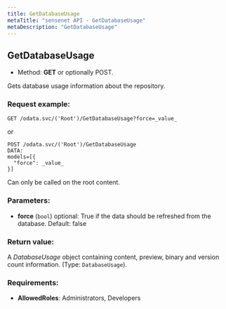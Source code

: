 ```yaml
---
title: GetDatabaseUsage
metaTitle: "sensenet API - GetDatabaseUsage"
metaDescription: "GetDatabaseUsage"
---
```


## GetDatabaseUsage
- Method: **GET** or optionally POST.

Gets database usage information about the repository.

### Request example:

```
GET /odata.svc/('Root')/GetDatabaseUsage?force=_value_
```
or
```
POST /odata.svc/('Root')/GetDatabaseUsage
DATA:
models=[{
  "force": _value_
}]
```
Can only be called on the root content.
### Parameters:
- **force** (`bool`) optional: True if the data should be refreshed from the database. Default: false

### Return value:
A _DatabaseUsage_ object containing content, preview, binary
 and version count information. (Type: `DatabaseUsage`).

### Requirements:
- **AllowedRoles**: Administrators, Developers

